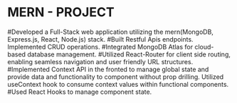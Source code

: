   # MERN - PROJECT

#Developed a Full-Stack web application utilizing the mern(MongoDB, Express.js, React, Node.js) stack.
#Built Restful Apis endpoints. Implemented CRUD operations.
#Integrated MongoDB Atlas for cloud-based database management.
#Utilized React-Router for client side routing, enabling seamless navigation and user friendly URL structures.
#Implemented Context API in the fronted to manage global state and provide data and functionality to component without prop drilling. Utilized useContext hook to consume context values within functional components.
#Used React Hooks to manage component state.
